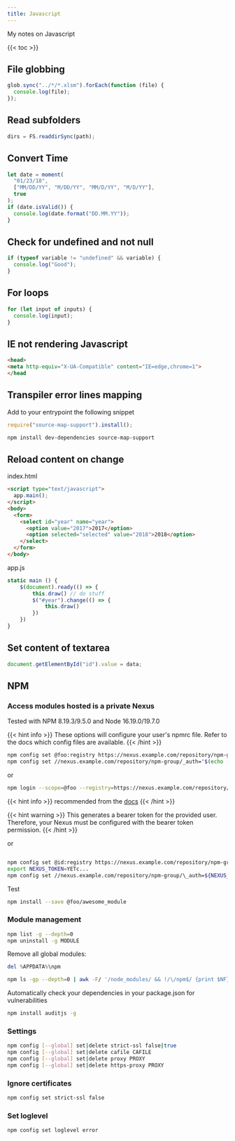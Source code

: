 ```yaml
---
title: Javascript
---
```


My notes on Javascript

{{< toc >}}

## File globbing

```javascript
glob.sync("../*/*.xlsm").forEach(function (file) {
  console.log(file);
});
```

## Read subfolders

```javascript
dirs = FS.readdirSync(path);
```

## Convert Time

```javascript
let date = moment(
  "01/23/18",
  ["MM/DD/YY", "M/DD/YY", "MM/D/YY", "M/D/YY"],
  true
);
if (date.isValid()) {
  console.log(date.format("DD.MM.YY"));
}
```

## Check for undefined and not null

```javascript
if (typeof variable != "undefined" && variable) {
  console.log("Good");
}
```

## For loops

```javascript
for (let input of inputs) {
  console.log(input);
}
```

## IE not rendering Javascript

```html
<head>
<meta http-equiv="X-UA-Compatible" content="IE=edge,chrome=1">
</head
```

## Transpiler error lines mapping

Add to your entrypoint the following snippet

```javascript
require("source-map-support").install();
```

```bash
npm install dev-dependencies source-map-support
```

## Reload content on change

index.html

```html
<script type="text/javascript">
  app.main();
</script>
<body>
  <form>
    <select id="year" name="year">
      <option value="2017">2017</option>
      <option selected="selected" value="2018">2018</option>
    </select>
  </form>
</body>
```

app.js

```javascript
static main () {
    $(document).ready(() => {
        this.draw() // do stuff
        $("#year").change(() => {
            this.draw()
        })
    })
}
```

## Set content of textarea

```javascript
document.getElementById("id").value = data;
```

## NPM

### Access modules hosted is a private Nexus

Tested with NPM 8.19.3/9.5.0 and Node 16.19.0/19.7.0

{{< hint info >}}
These options will configure your user's npmrc file. Refer to the docs which config files are available.
{{< /hint >}}

```sh
npm config set @foo:registry https://nexus.example.com/repository/npm-group/
npm config set //nexus.example.com/repository/npm-group/_auth="$(echo -n 'admin:password' | base64)"
```

or

```sh
npm login --scope=@foo --registry=https://nexus.example.com/repository/npm-group/
```

{{< hint info >}}
recommended from the [docs](https://docs.npmjs.com/cli/v9/using-npm/config#_auth)
{{< /hint >}}

{{< hint warning >}}
This generates a bearer token for the provided user. Therefore, your Nexus must be configured with the bearer token permission.
{{< /hint >}}

or

```sh

npm config set @id:registry https://nexus.example.com/repository/npm-group/
export NEXUS_TOKEN=YETc...
npm config set //nexus.example.com/repository/npm-group/\_auth=${NEXUS_TOKEN}
```

Test

```sh
npm install --save @foo/awesome_module
```

### Module management

```bash
npm list -g --depth=0
npm uninstall -g MODULE
```

Remove all global modules:

```powershell
del %APPDATA%\npm
```

```bash
npm ls -gp --depth=0 | awk -F/ '/node_modules/ && !/\/npm$/ {print $NF}' | xargs npm -g rm
```

Automatically check your dependencies in your package.json for vulnerabilities

```bash
npm install auditjs -g
```

### Settings

```bash
npm config [--global] set|delete strict-ssl false|true
npm config [--global] set|delete cafile CAFILE
npm config [--global] set|delete proxy PROXY
npm config [--global] set|delete https-proxy PROXY
```

### Ignore certificates

```bash
npm config set strict-ssl false
```

### Set loglevel

```bash
npm config set loglevel error
```
